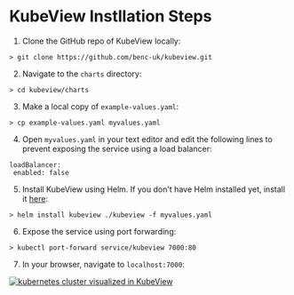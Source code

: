 # KubeView Instllation Steps

 1. Clone the GitHub repo of KubeView locally:
```
> git clone https://github.com/benc-uk/kubeview.git
```
 2. Navigate to the `charts` directory:
```
> cd kubeview/charts
```
 3. Make a local copy of `example-values.yaml`:
```
> cp example-values.yaml myvalues.yaml
```
 4. Open `myvalues.yaml` in your text editor and edit the following lines to prevent exposing the service using a load balancer:
 ```
loadBalancer:
  enabled: false
```
 5. Install KubeView using Helm. If you don't have Helm installed yet, install it [here](https://helm.sh/docs/intro/install/):
```
> helm install kubeview ./kubeview -f myvalues.yaml
```
 6. Expose the service using port forwarding:
```
> kubectl port-forward service/kubeview 7000:80
```
 7. In your browser, navigate to `localhost:7000`:
 

[![kubernetes cluster visualized in KubeView][1]][1]

  [1]: https://i.sstatic.net/8blkskTK.png